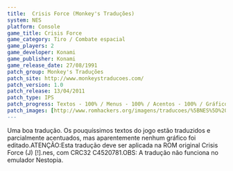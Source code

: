 ```yaml
---
title:  Crisis Force (Monkey's Traduções)
system: NES
platform: Console
game_title: Crisis Force
game_category: Tiro / Combate espacial
game_players: 2
game_developer: Konami
game_publisher: Konami
game_release_date: 27/08/1991
patch_group: Monkey's Traduções
patch_site: http://www.monkeystraducoes.com/
patch_version: 1.0
patch_release: 13/04/2011
patch_type: IPS
patch_progress: Textos - 100% / Menus - 100% / Acentos - 100% / Gráficos - 0%
patch_images: [http://www.romhackers.org/imagens/traducoes/%5BNES%5D%20Crisis%20Force%20-%20Monkey's%20Tradu%C3%A7%C3%B5es%20-%201.png,http://www.romhackers.org/imagens/traducoes/%5BNES%5D%20Crisis%20Force%20-%20Monkey's%20Tradu%C3%A7%C3%B5es%20-%202.png,http://www.romhackers.org/imagens/traducoes/%5BNES%5D%20Crisis%20Force%20-%20Monkey's%20Tradu%C3%A7%C3%B5es%20-%203.png]
---
```

Uma boa tradução. Os pouquíssimos textos do jogo estão traduzidos e parcialmente acentuados, mas aparentemente nenhum gráfico foi editado.ATENÇÃO:Esta tradução deve ser aplicada na ROM original Crisis Force (J) [!].nes, com CRC32 C4520781.OBS: A tradução não funciona no emulador Nestopia.